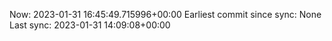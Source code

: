 Now: 2023-01-31 16:45:49.715996+00:00 Earliest commit since sync: None Last sync: 2023-01-31 14:09:08+00:00
